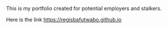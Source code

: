 This is my portfolio created for potential employers and stalkers.

Here is the link https://regisbafutwabo.github.io
